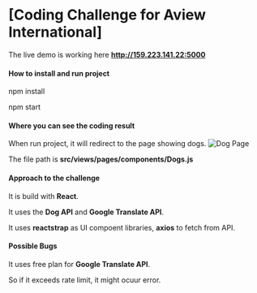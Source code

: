 # [Coding Challenge for Aview International]

The live demo is working here **http://159.223.141.22:5000**

#### How to install and run project

npm install

npm start

#### Where you can see the coding result

When run project, it will redirect to the page showing dogs. 
![Dog Page](https://snipboard.io/3LDrit.jpg)

The file path is **src/views/pages/components/Dogs.js**

#### Approach to the challenge

It is build with **React**.

It uses the **Dog API** and **Google Translate API**.

It uses **reactstrap** as UI compoent libraries, **axios** to fetch from API.

#### Possible Bugs

It uses free plan for **Google Translate API**.

So if it exceeds rate limit, it might ocuur error. 




